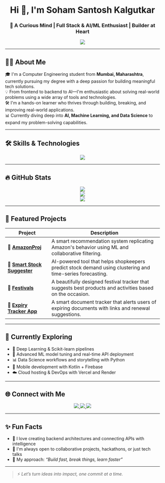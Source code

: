 <h1 align="center">Hi 👋, I'm Soham Santosh Kalgutkar</h1>
<h3 align="center">🚀 A Curious Mind | Full Stack & AI/ML Enthusiast | Builder at Heart</h3>

<p align="center">
  <img src="https://readme-typing-svg.herokuapp.com?color=00b2ff&lines=Computer+Engineering+Student+from+Mumbai;Full-Stack+Web+Developer;AI+%26+ML+Explorer;Always+Learning+New+Things" />
</p>


---

## 🧑‍💻 About Me

🎓 I'm a Computer Engineering student from **Mumbai, Maharashtra**, currently pursuing my degree with a deep passion for building meaningful tech solutions.  
💡 From frontend to backend to AI—I'm enthusiastic about solving real-world problems using a wide array of tools and technologies.  
🛠️ I'm a hands-on learner who thrives through building, breaking, and improving real-world applications.  
📊 Currently diving deep into **AI, Machine Learning, and Data Science** to expand my problem-solving capabilities.

---

## 🛠️ Skills & Technologies

<p align="center">
  <img src="https://skillicons.dev/icons?i=java,js,html,css,react,nodejs,express,flask,fastapi,spring,mysql,postgres,mongodb,git,github,vscode,bootstrap,tailwind,firebase,figma,androidstudio,kotlin,c,maven,npm,postman,powershell,eclipse,anaconda" />
</p>

---

## 🔥 GitHub Stats

<p align="center">
  <img src="https://github-readme-stats.vercel.app/api?username=Soham-droid-pixel&show_icons=true&theme=radical" />
  <br />
  <img src="https://github-readme-stats.vercel.app/api/top-langs/?username=Soham-droid-pixel&layout=compact&theme=radical" />
  <br />
  <img src="https://github-readme-streak-stats.herokuapp.com/?user=Soham-droid-pixel&theme=radical" />
</p>

---

## 🚀 Featured Projects

| Project | Description |
|--------|-------------|
| 🔗 [**AmazonProj**](https://github.com/Soham-droid-pixel/AmazonProj) | A smart recommendation system replicating Amazon's behavior using ML and collaborative filtering. |
| 🔗 [**Smart Stock Suggester**](https://github.com/Soham-droid-pixel/SmartStockSuggester) | AI-powered tool that helps shopkeepers predict stock demand using clustering and time-series forecasting. |
| 🔗 [**Festivals**](https://github.com/Soham-droid-pixel/Festivals) | A beautifully designed festival tracker that suggests best products and activities based on the occasion. |
| 🔗 [**Expiry Tracker App**](https://github.com/Soham-droid-pixel/ExpiryTrackerProject) | A smart document tracker that alerts users of expiring documents with links and renewal suggestions. |

---

## 📘 Currently Exploring

- 🤖 Deep Learning & Scikit-learn pipelines  
- 🧠 Advanced ML model tuning and real-time API deployment  
- 📊 Data Science workflows and storytelling with Python  
- 📱 Mobile development with Kotlin + Firebase  
- ☁️ Cloud hosting & DevOps with Vercel and Render

---

## 🌐 Connect with Me

<p align="center">
  <a href="https://www.linkedin.com/in/soham-kalgutkar-0a4b0428a/">
    <img src="https://img.shields.io/badge/LinkedIn-%230077B5.svg?style=for-the-badge&logo=linkedin&logoColor=white" />
  </a>
  <a href="https://www.kaggle.com/sohamkalgutkar">
    <img src="https://img.shields.io/badge/Kaggle-%2312100E.svg?style=for-the-badge&logo=kaggle&logoColor=20BEFF" />
  </a>
  <a href="https://www.hackerrank.com/profile/sohamkalg">
    <img src="https://img.shields.io/badge/HackerRank-%232EC866.svg?style=for-the-badge&logo=hackerrank&logoColor=white" />
  </a>
</p>

---

## ✨ Fun Facts

- 🧩 I love creating backend architectures and connecting APIs with intelligence  
- 💬 I'm always open to collaborative projects, hackathons, or just tech talks  
- 🧪 My approach: _“Build fast, break things, learn faster”_

---

> ⚡ _Let’s turn ideas into impact, one commit at a time._
